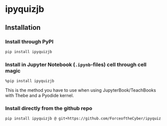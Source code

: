 # ipyquizjb

## Installation

### Install through PyPI
```bash
pip install ipyquizjb
```

### Install in Jupyter Notebook (`.ipynb`-files) cell through cell magic
```ipynb
%pip install ipyquizjb
```
This is the method you have to use when using JupyterBook/TeachBooks with Thebe and a Pyodide kernel.

### Install directly from the github repo
```bash
pip install ipyquizjb @ git+https://github.com/ForceoftheCyber/ipyquiz.git
```

